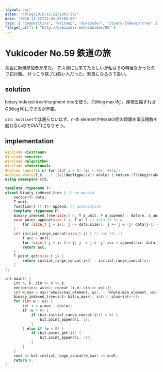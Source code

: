 ```yaml
---
layout: post
alias: "/blog/2016/11/22/yuki-59/"
date: "2016-11-22T21:05:24+09:00"
tags: [ "competitive", "writeup", "yukicoder", "binary-indexed-tree" ]
"target_url": [ "http://yukicoder.me/problems/98" ]
---
```


# Yukicoder No.59 鉄道の旅

茶会に新規参加者が来た。
先々週にも来てたらしいが私はその時居なかったので初対面。
けっこう競プロ強い人だった。刺激になるので良い。

## solution

binary indexed treeやsegment treeを使う。$O(N \log \max W_i)$。座標圧縮すれば$O(N \log N)$にできるが不要。

`std::multiset`では通らないはず。$n$-th elementやiterator間の距離を取る関数を触れないので$O(N^2)$になりそう。

## implementation

``` c++
#include <iostream>
#include <vector>
#include <algorithm>
#include <functional>
#define repeat(i,n) for (int i = 0; (i) < (n); ++(i))
#define whole(f,x,...) ([&](decltype((x)) whole) { return (f)(begin(whole), end(whole), ## __VA_ARGS__); })(x)
using namespace std;

template <typename T>
struct binary_indexed_tree { // on monoid
    vector<T> data;
    T unit;
    function<T (T,T)> append; // associative
    template <typename F>
    binary_indexed_tree(size_t n, T a_unit, F a_append) : data(n, a_unit), unit(a_unit), append(a_append) {}
    void point_append(size_t i, T w) { // data[i] += w
        for (size_t j = i+1; j <= data.size(); j += j & -j) data[j-1] = append(data[j-1], w);
    }
    int initial_range_concat(size_t i) { // sum [0, i)
        T acc = unit;
        for (size_t j = i; 0 < j; j -= j & -j) acc = append(acc, data[j-1]);
        return acc;
    }
    T point_get(size_t i) {
        return initial_range_concat(i+1) - initial_range_concat(i);
    }
};

int main() {
    int n, k; cin >> n >> k;
    vector<int> ws(n); repeat (i,n) cin >> ws[i];
    int w_max = max(*whole(max_element, ws), - *whole(min_element, ws));
    binary_indexed_tree<int> bit(w_max+1, int(), plus<int>());
    for (int w : ws) {
        int i = w_max - abs(w);
        if (w > 0) {
            if (bit.initial_range_concat(i+1) < k) {
                bit.point_append(i, 1);
            }
        } else if (w < 0) {
            if (bit.point_get(i)) {
                bit.point_append(i, -1);
            }
        }
    }
    cout << bit.initial_range_concat(w_max) << endl;
    return 0;
}
```
